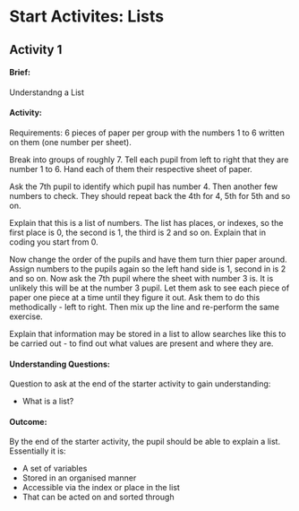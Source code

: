 # Start Activites: Lists

## Activity 1
#### Brief:
Understandng a List

#### Activity:
Requirements: 6 pieces of paper per group with the numbers 1 to 6 written on them (one number per sheet).

Break into groups of roughly 7. Tell each pupil from left to right that they are number 1 to 6. Hand each of them their respective sheet of paper.

Ask the 7th pupil to identify which pupil has number 4. Then another few numbers to check. They should repeat back the 4th for 4, 5th for 5th and so on.

Explain that this is a list of numbers. The list has places, or indexes, so the first place is 0, the second is 1, the third is 2 and so on. Explain that in coding you start from 0. 

Now change the order of the pupils and have them turn thier paper around. Assign numbers to the pupils again so the left hand side is 1, second in is 2 and so on. Now ask the 7th pupil where the sheet with number 3 is. It is unlikely this will be at the number 3 pupil. Let them ask to see each piece of paper one piece at a time until they figure it out. Ask them to do this methodically - left to right. Then mix up the line and re-perform the same exercise. 

Explain that information may be stored in a list to allow searches like this to be carried out - to find out what values are present and where they are.

#### Understanding Questions:
Question to ask at the end of the starter activity to gain understanding:
* What is a list?

#### Outcome:
By the end of the starter activity, the pupil should be able to explain a list. Essentially it is:
* A set of variables
* Stored in an organised manner
* Accessible via the index or place in the list
* That can be acted on and sorted through
